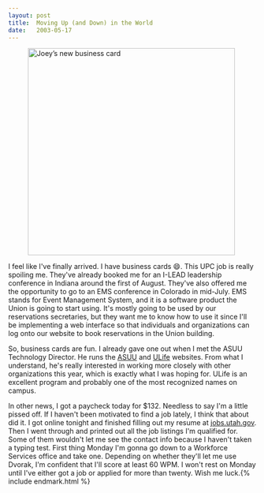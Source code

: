 ```yaml
---
layout:	post
title:	Moving Up (and Down) in the World
date:	2003-05-17
---
```


<figure class="aligncenter">
    <img src="/assets/images/2003-05-17-businesscard.jpg" style="width: 420px;" alt="Joey’s new business card" />
</figure>

I feel like I've finally arrived. I have business cards 😄. This UPC job is really spoiling me. They've already booked me for an I-LEAD leadership conference in Indiana around the first of August. They've also offered me the opportunity to go to an EMS conference in Colorado in mid-July. EMS stands for Event Management System, and it is a software product the Union is going to start using. It's mostly going to be used by our reservations secretaries, but they want me to know how to use it since I'll be implementing a web interface so that individuals and organizations can log onto our website to book reservations in the Union building.

So, business cards are fun. I already gave one out when I met the ASUU Technology Director. He runs the [ASUU](http://www.asuu.utah.edu/) and [ULife](http://ulife.asuu.utah.edu/home) websites. From what I understand, he's really interested in working more closely with other organizations this year, which is exactly what I was hoping for. ULife is an excellent program and probably one of the most recognized names on campus.

In other news, I got a paycheck today for $132. Needless to say I'm a little pissed off. If I haven't been motivated to find a job lately, I think that about did it. I got online tonight and finished filling out my resume at [jobs.utah.gov](http://jobs.utah.gov/). Then I went through and printed out all the job listings I'm qualified for. Some of them wouldn't let me see the contact info because I haven't taken a typing test. First thing Monday I'm gonna go down to a Workforce Services office and take one. Depending on whether they'll let me use Dvorak, I'm confident that I'll score at least 60 WPM. I won't rest on Monday until I've either got a job or applied for more than twenty. Wish me luck.{% include endmark.html %}